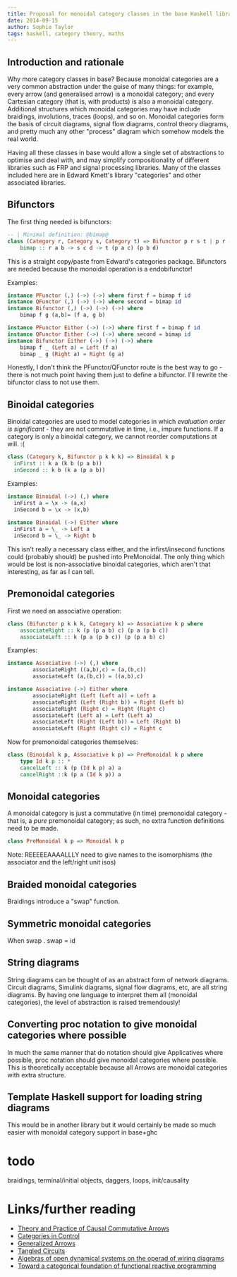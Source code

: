 ```yaml
---
title: Proposal for monoidal category classes in the base Haskell library
date: 2014-09-15
author: Sophie Taylor
tags: haskell, category theory, maths
---
```


Introduction and rationale
------------
Why more category classes in base? Because monoidal categories are a very common abstraction under the guise of many things: for example, every arrow (and generalised arrow) is a monoidal category; and every Cartesian category (that is, with products) is also a monoidal category. Additional structures which monoidal categories may have include braidings, involutions, traces (loops), and so on. Monoidal categories form the basis of circuit diagrams, signal flow diagrams, control theory diagrams, and pretty much any other "process" diagram which somehow models the real world. 

Having all these classes in base would allow a single set of abstractions to optimise and deal with, and may simplify compositionality of different libraries such as FRP and signal processing libraries. Many of the classes included here are in Edward Kmett's library "categories" and other associated libraries.

Bifunctors
----------
The first thing needed is bifunctors:

```haskell
-- | Minimal definition: @bimap@ 
class (Category r, Category s, Category t) => Bifunctor p r s t | p r -> s t, p s -> r t, p t -> r s where
    bimap :: r a b -> s c d -> t (p a c) (p b d)
```

  This is a straight copy/paste from Edward's categories package. Bifunctors are needed because the monoidal operation is a endobifunctor!
  
Examples:

```haskell
instance PFunctor (,) (->) (->) where first f = bimap f id
instance QFunctor (,) (->) (->) where second = bimap id
instance Bifunctor (,) (->) (->) (->) where
    bimap f g (a,b)= (f a, g b)

instance PFunctor Either (->) (->) where first f = bimap f id
instance QFunctor Either (->) (->) where second = bimap id
instance Bifunctor Either (->) (->) (->) where
    bimap f _ (Left a) = Left (f a)
    bimap _ g (Right a) = Right (g a)
```

Honestly, I don't think the PFunctor/QFunctor route is the best way to go - there is not much point having them just to define a bifunctor. I'll rewrite the bifunctor class to not use them.
  
Binoidal categories
-------------------
Binoidal categories are used to model categories in which *evaluation order is significant* - they are not commutative in time, i.e., impure functions. If a category is only a binoidal category, we cannot reorder computations at will. :(

```haskell
class (Category k, Bifunctor p k k k) => Binoidal k p
  inFirst :: k a (k b (p a b))
  inSecond :: k b (k a (p a b))
```

Examples:

```haskell
instance Binoidal (->) (,) where
  inFirst a = \x -> (a,x)
  inSecond b = \x -> (x,b)
  
instance Binoidal (->) Either where
  inFirst a = \_ -> Left a
  inSecond b = \_ -> Right b
```

This isn't really a necessary class either, and the infirst/insecond functions could (probably should) be pushed into PreMonoidal. The only thing which would be lost is non-associative binoidal categories, which aren't that interesting, as far as I can tell.

Premonoidal categories
----------------------
First we need an associative operation:
```haskell
class (Bifunctor p k k k, Category k) => Associative k p where
    associateRight :: k (p (p a b) c) (p a (p b c))
    associateLeft :: k (p a (p b c)) (p (p a b) c)
```

Examples:
```haskell
instance Associative (->) (,) where
        associateRight ((a,b),c) = (a,(b,c))
        associateLeft (a,(b,c)) = ((a,b),c)

instance Associative (->) Either where
        associateRight (Left (Left a)) = Left a
        associateRight (Left (Right b)) = Right (Left b)
        associateRight (Right c) = Right (Right c)
        associateLeft (Left a) = Left (Left a)
        associateLeft (Right (Left b)) = Left (Right b)
        associateLeft (Right (Right c)) = Right c
```

Now for premonoidal categories themselves:

```haskell
class (Binoidal k p, Associative k p) => PreMonoidal k p where
    type Id k p :: *
    cancelLeft :: k (p (Id k p) a) a
    cancelRight ::k (p a (Id k p)) a
```

Monoidal categories
-------------------
A monoidal category is just a commutative (in time) premonoidal category - that is, a *pure* premonoidal category; as such, no extra function definitions need to be made.
```haskell
class PreMonoidal k p => Monoidal k p
```

Note: REEEEEAAAALLLY need to give names to the isomorphisms (the associator and the left/right unit isos)

Braided monoidal categories
---------------------------
Braidings introduce a "swap" function.

Symmetric monoidal categories
-----------------------------
When swap . swap = id

String diagrams
---------------
String diagrams can be thought of as an abstract form of network diagrams. Circuit diagrams, Simulink diagrams, signal flow diagrams, etc, are all string diagrams. By having one language to interpret them all (monoidal categories), the level of abstraction is raised tremendously!

Converting proc notation to give monoidal categories where possible
-------------------------------------------------------------------
In much the same manner that do notation should give Applicatives where possible, proc notation should give monoidal categories where possible. This is theoretically acceptable because all Arrows are monoidal categories with extra structure.

Template Haskell support for loading string diagrams
----------------------------------------------------
This would be in another library but it would certainly be made so much easier with monoidal category support in base+ghc

todo
====
braidings, terminal/initial objects, daggers, loops, init/causality


Links/further reading
=====================
* [Theory and Practice of Causal Commutative Arrows](http://www.thev.net/PaulLiu/download/thesis-liu.pdf)
* [Categories in Control](http://arxiv.org/abs/1405.6881)
* [Generalized Arrows](https://www.eecs.berkeley.edu/Pubs/TechRpts/2014/EECS-2014-130.html)
* [Tangled Circuits](http://www.tac.mta.ca/tac/volumes/26/27/26-27.ps)
* [Algebras of open dynamical systems on the operad of wiring diagrams](http://math.mit.edu/~dspivak/informatics/WD-ODE.pdf)
* [Toward a categorical foundation of functional reactive programming](http://math.mit.edu/~dspivak/informatics/talks/CMU2014-01-23.pdf)

